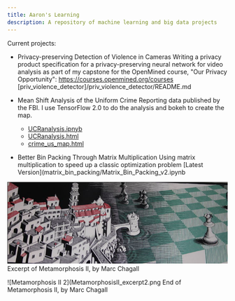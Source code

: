 ```yaml
---
title: Aaron's Learning
description: A repository of machine learning and big data projects
---
```


Current projects:

- Privacy-preserving Detection of Violence in Cameras
Writing a privacy product specification for a privacy-preserving neural network for video analysis as part of my capstone for the OpenMined course, "Our Privacy Opportunity": https://courses.openmined.org/courses
  [priv_violence_detector]/priv_violence_detector/README.md

- Mean Shift Analysis of the Uniform Crime Reporting data published by the FBI. I use TensorFlow 2.0 to do the analysis and bokeh to create the map.
  - [UCRanalysis.ipnyb](/crime_analysis/UCRanalysis.ipnyb)
  - [UCRanalysis.html](/crime_analysis/UCRanalysis.html)
  - [crime_us_map.html](/crime_analysis/crime_us_map.html)
  
- Better Bin Packing Through Matrix Multiplication
Using matrix multiplication to speed up a classic optimization problem
  [Latest Version](matrix_bin_packing/Matrix_Bin_Packing_v2.ipynb

![Metamorphosis II](Metamorphosis_IIexcerpt1.png)
Excerpt of Metamorphosis II, by Marc Chagall

![Metamorphosis II 2](MetamorphosisII_excerpt2.png
End  of Metamorphosis II, by Marc Chagall
